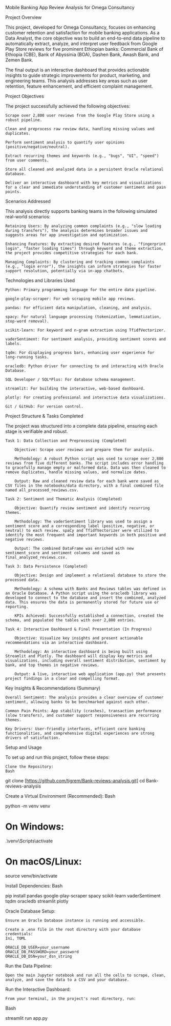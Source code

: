 Mobile Banking App Review Analysis for Omega Consultancy

Project Overview

This project, developed for Omega Consultancy, focuses on enhancing customer retention and satisfaction for mobile banking applications. As a Data Analyst, the core objective was to build an end-to-end data pipeline to automatically extract, analyze, and interpret user feedback from Google Play Store reviews for five prominent Ethiopian banks: Commercial Bank of Ethiopia (CBE), Bank of Abyssinia (BOA), Dashen Bank, Awash Bank, and Zemen Bank.

The final output is an interactive dashboard that provides actionable insights to guide strategic improvements for product, marketing, and engineering teams. This analysis addresses key areas such as user retention, feature enhancement, and efficient complaint management.

Project Objectives

The project successfully achieved the following objectives:

    Scrape over 2,800 user reviews from the Google Play Store using a robust pipeline.

    Clean and preprocess raw review data, handling missing values and duplicates.

    Perform sentiment analysis to quantify user opinions (positive/negative/neutral).

    Extract recurring themes and keywords (e.g., "bugs", "UI", "speed") from user comments.

    Store all cleaned and analyzed data in a persistent Oracle relational database.

    Deliver an interactive dashboard with key metrics and visualizations for a clear and immediate understanding of customer sentiment and pain points.

Scenarios Addressed

This analysis directly supports banking teams in the following simulated real-world scenarios:

    Retaining Users: By analyzing common complaints (e.g., "slow loading during transfers"), the analysis determines broader issues and suggests areas for app investigation and optimization.

    Enhancing Features: By extracting desired features (e.g., "fingerprint login", "faster loading times") through keyword and theme extraction, the project provides competitive strategies for each bank.

    Managing Complaints: By clustering and tracking common complaints (e.g., "login error"), the insights can inform strategies for faster support resolution, potentially via in-app chatbots.

Technologies and Libraries Used

    Python: Primary programming language for the entire data pipeline.

    google-play-scraper: For web scraping mobile app reviews.

    pandas: For efficient data manipulation, cleaning, and analysis.

    spacy: For natural language processing (tokenization, lemmatization, stop-word removal).

    scikit-learn: For keyword and n-gram extraction using TfidfVectorizer.

    vaderSentiment: For sentiment analysis, providing sentiment scores and labels.

    tqdm: For displaying progress bars, enhancing user experience for long-running tasks.

    oracledb: Python driver for connecting to and interacting with Oracle Database.

    SQL Developer / SQL*Plus: For database schema management.

    streamlit: For building the interactive, web-based dashboard.

    plotly: For creating professional and interactive data visualizations.

    Git / GitHub: For version control.

Project Structure & Tasks Completed

The project was structured into a complete data pipeline, ensuring each stage is verifiable and robust.

    Task 1: Data Collection and Preprocessing (Completed)

        Objective: Scrape user reviews and prepare them for analysis.

        Methodology: A robust Python script was used to scrape over 2,800 reviews from five different banks. The script includes error handling to gracefully manage empty or malformed data. Data was then cleaned to remove duplicates, handle missing values, and normalize dates.

        Output: Raw and cleaned review data for each bank were saved as CSV files in the notebooks/data directory, with a final combined file named all_processed_reviews.csv.

    Task 2: Sentiment and Thematic Analysis (Completed)

        Objective: Quantify review sentiment and identify recurring themes.

        Methodology: The vaderSentiment library was used to assign a sentiment score and a corresponding label (positive, negative, or neutral) to each review. spaCy and TfidfVectorizer were utilized to identify the most frequent and important keywords in both positive and negative reviews.

        Output: The combined DataFrame was enriched with new sentiment_score and sentiment columns and saved as final_analyzed_reviews.csv.

    Task 3: Data Persistence (Completed)

        Objective: Design and implement a relational database to store the processed data.

        Methodology: A schema with Banks and Reviews tables was defined in an Oracle Database. A Python script using the oracledb library was developed to connect to the database and insert the combined, analyzed data. This ensures the data is permanently stored for future use or reporting.

        KPIs Achieved: Successfully established a connection, created the schema, and populated the tables with over 2,800 entries.

    Task 4: Interactive Dashboard & Final Presentation (In Progress)

        Objective: Visualize key insights and present actionable recommendations via an interactive dashboard.

        Methodology: An interactive dashboard is being built using Streamlit and Plotly. The dashboard will display key metrics and visualizations, including overall sentiment distribution, sentiment by bank, and top themes in negative reviews.

        Output: A live, interactive web application (app.py) that presents project findings in a clear and compelling format.

Key Insights & Recommendations (Summary)

    Overall Sentiment: The analysis provides a clear overview of customer sentiment, allowing banks to be benchmarked against each other.

    Common Pain Points: App stability (crashes), transaction performance (slow transfers), and customer support responsiveness are recurring themes.

    Key Drivers: User-friendly interfaces, efficient core banking functionalities, and comprehensive digital experiences are strong drivers of satisfaction.

Setup and Usage

To set up and run this project, follow these steps:

    Clone the Repository:
    Bash

git clone [https://github.com/tigrem/Bank-reviews-analysis.git]
cd Bank-reviews-analysis

Create a Virtual Environment (Recommended):
Bash

python -m venv venv
# On Windows:
.\venv\Scripts\activate
# On macOS/Linux:
source venv/bin/activate

Install Dependencies:
Bash

pip install pandas google-play-scraper spacy scikit-learn vaderSentiment tqdm oracledb streamlit plotly

Oracle Database Setup:

    Ensure an Oracle Database instance is running and accessible.

    Create a .env file in the root directory with your database credentials:
    Ini, TOML

    ORACLE_DB_USER=your_username
    ORACLE_DB_PASSWORD=your_password
    ORACLE_DB_DSN=your_dsn_string

Run the Data Pipeline:

    Open the main Jupyter notebook and run all the cells to scrape, clean, analyze, and save the data to a CSV and your database.

Run the Interactive Dashboard:

    From your terminal, in the project's root directory, run:

Bash

streamlit run app.py